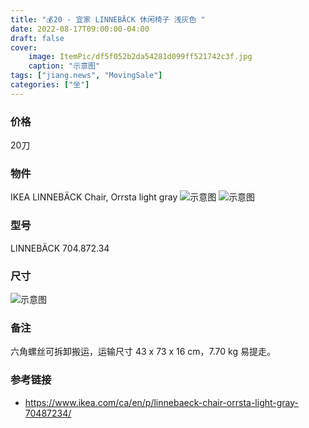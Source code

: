 ```yaml
---
title: "💰20 - 宜家 LINNEBÄCK 休闲椅子 浅灰色 "
date: 2022-08-17T09:00:00-04:00
draft: false
cover:
    image: ItemPic/df5f052b2da54281d099ff521742c3f.jpg
    caption: "示意图"
tags: ["jiang.news", "MovingSale"]
categories: ["坐"]
---
```


### 价格
20刀

### 物件
IKEA LINNEBÄCK Chair, Orrsta light gray 
![示意图](../../ItemPic/b09a5cad453678f31194b44295f5d34.jpg)
![示意图](../../ItemPic/67d2a79a2d06337023f32e85b075894.jpg)

### 型号
LINNEBÄCK 704.872.34

### 尺寸
![示意图](../../ItemPic/ee2178b1cc925a69454ef94fdd8b9f8.jpg)

### 备注
六角螺丝可拆卸搬运，运输尺寸 43 x 73 x 16 cm，7.70 kg 易提走。

### 参考链接
- https://www.ikea.com/ca/en/p/linnebaeck-chair-orrsta-light-gray-70487234/

